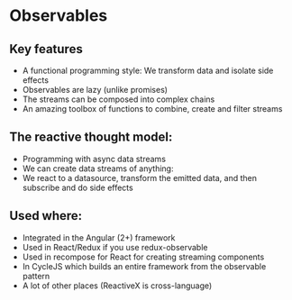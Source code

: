 # Observables

## Key features

- A functional programming style: We transform data and isolate side effects
- Observables are lazy (unlike promises)
- The streams can be composed into complex chains
- An amazing toolbox of functions to combine, create and filter streams

## The reactive thought model: 

- Programming with async data streams
- We can create data streams of anything:
- We react to a datasource, transform the emitted data, and then subscribe and do side effects

## Used where:

- Integrated in the Angular (2+) framework
- Used in React/Redux if you use redux-observable
- Used in recompose for React for creating streaming components
- In CycleJS which builds an entire framework from the observable pattern
- A lot of other places (ReactiveX is cross-language)